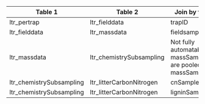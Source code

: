 |Table 1|Table 2|Join by field(s)|
|------------------------|------------------------|-------------------------------|
|ltr_pertrap|ltr_fielddata|trapID|
|ltr_fielddata|ltr_massdata|fieldsampleID|
|ltr_massdata|ltr_chemistrySubsampling|Not fully automatable: massSampleIDs are pooled into massSampleIDList|
|ltr_chemistrySubsampling|ltr_litterCarbonNitrogen|cnSampleID|
|ltr_chemistrySubsampling|ltr_litterCarbonNitrogen|ligninSampleID|
